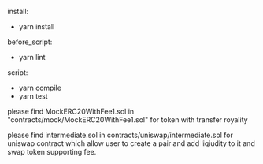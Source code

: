 install:
  - yarn install

before_script:
  - yarn lint

script:
  - yarn compile
  - yarn test

please find MockERC20WithFee1.sol in "contracts/mock/MockERC20WithFee1.sol" for token with transfer royality 

please find intermediate.sol in contracts/uniswap/intermediate.sol for uniswap contract which allow user to create a pair and add liqiudity to it and swap token supporting fee.
